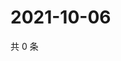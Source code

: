# 2021-10-06

共 0 条

<!-- BEGIN WEIBO -->
<!-- 最后更新时间 Wed Oct 06 2021 23:00:35 GMT+0800 (China Standard Time) -->

<!-- END WEIBO -->
